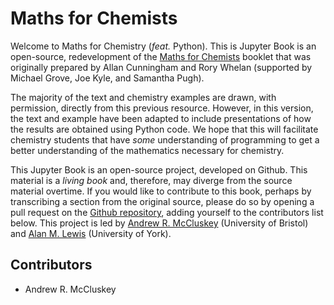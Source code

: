 # Maths for Chemists

Welcome to Maths for Chemistry (*feat.* Python). 
This is Jupyter Book is an open-source, redevelopment of the [Maths for Chemists](https://edu.rsc.org/download?ac=15395) booklet that was originally prepared by Allan Cunningham and Rory Whelan (supported by Michael Grove, Joe Kyle, and Samantha Pugh). 

The majority of the text and chemistry examples are drawn, with permission, directly from this previous resource. 
However, in this version, the text and example have been adapted to include presentations of how the results are obtained using Python code. 
We hope that this will facilitate chemistry students that have *some* understanding of programming to get a better understanding of the mathematics necessary for chemistry. 

This Jupyter Book is an open-source project, developed on Github. 
This material is a *living book* and, therefore, may diverge from the source material overtime. 
If you would like to contribute to this book, perhaps by transcribing a section from the original source, please do so by opening a pull request on the [Github repository](https://github.com/pythoninchemistry/maths-for-chemists), adding yourself to the contributors list below.
This project is led by [Andrew R. McCluskey](https://scams-research.github.io) (University of Bristol) and [Alan M. Lewis](https://www.york.ac.uk/chemistry/people/alan-lewis/) (University of York).  

## Contributors 

- Andrew R. McCluskey

```{tableofcontents}
```
